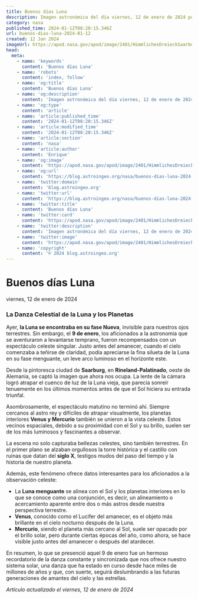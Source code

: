 ```yaml
---
title: Buenos días Luna
description: Imagen astronómica del día viernes, 12 de enero de 2024 por la NASA; Buenos días Luna
category: nasa
published_time: 2024-01-12T08:20:15.346Z
url: buenos-dias-luna-2024-01-12
created: 12 Jan 2024
imageUrl: https://apod.nasa.gov/apod/image/2401/HimmlichesDreieckSaarburg_TWAN_mercurybildweb.jpg
head:
  meta:
    - name: 'keywords'
      content: 'Buenos días Luna'
    - name: 'robots'
      content: 'index, follow'
    - name: 'og:title'
      content: 'Buenos días Luna'
    - name: 'og:description'
      content: 'Imagen astronómica del día viernes, 12 de enero de 2024 por la NASA; Buenos días Luna'
    - name: 'og:type'
      content: 'article'
    - name: 'article:published_time'
      content: '2024-01-12T08:20:15.346Z'
    - name: 'article:modified_time'
      content: '2024-01-12T08:20:15.346Z'
    - name: 'article:section'
      content: 'nasa'
    - name: 'article:author'
      content: 'Enrique'
    - name: 'og:image'
      content: 'https://apod.nasa.gov/apod/image/2401/HimmlichesDreieckSaarburg_TWAN_mercurybildweb.jpg'
    - name: 'og:url'
      content: 'https://blog.astroingeo.org/nasa/buenos-dias-luna-2024-01-12'
    - name: 'twitter:domain'
      content: 'blog.astroingeo.org'
    - name: 'twitter:url'
      content: 'https://blog.astroingeo.org/nasa/buenos-dias-luna-2024-01-12'
    - name: 'twitter:title'
      content: 'Buenos días Luna'
    - name: 'twitter:card'
      content: 'https://apod.nasa.gov/apod/image/2401/HimmlichesDreieckSaarburg_TWAN_mercurybildweb.jpg'
    - name: 'twitter:description'
      content: 'Imagen astronómica del día viernes, 12 de enero de 2024 por la NASA; Buenos días Luna'
    - name: 'twitter:image'
      content: 'https://apod.nasa.gov/apod/image/2401/HimmlichesDreieckSaarburg_TWAN_mercurybildweb.jpg'
    - name: 'copyright'
      content: '© 2024 blog.astroingeo.org'
---
```

# Buenos días Luna
viernes, 12 de enero de 2024

### La Danza Celestial de la Luna y los Planetas

Ayer, **la Luna se encontraba en su fase Nueva**, invisible para nuestros ojos terrestres. Sin embargo, el **9 de enero**, los aficionados a la astronomía que se aventuraron a levantarse temprano, fueron recompensados con un espectáculo celeste singular. Justo antes del amanecer, cuando el cielo comenzaba a teñirse de claridad, podía apreciarse la fina silueta de la Luna en su fase menguante, un leve arco luminoso en el horizonte este.

Desde la pintoresca ciudad de **Saarburg**, en **Rineland-Palatinado**, oeste de Alemania, se captó la imagen que ahora nos ocupa. La lente de la cámara logró atrapar el cuenco de luz de la Luna vieja, que parecía sonreír tenuemente en los últimos momentos antes de que el Sol hiciera su entrada triunfal.

Asombrosamente, el espectáculo matutino no terminó ahí. Siempre cercanos al astro rey y difíciles de atrapar visualmente, los planetas interiores **Venus y Mercurio** también se unieron a la vista celeste. Estos vecinos espaciales, debido a su proximidad con el Sol y su brillo, suelen ser de los más luminosos y fascinantes a observar.

La escena no solo capturaba bellezas celestes, sino también terrestres. En el primer plano se alzaban orgullosos la torre histórica y el castillo con ruinas que datan del **siglo X**, testigos mudos del paso del tiempo y la historia de nuestro planeta.

Además, este fenómeno ofrece datos interesantes para los aficionados a la observación celeste:

- La **Luna menguante** se alinea con el Sol y los planetas interiores en lo que se conoce como una conjunción, es decir, un alineamiento o acercamiento aparente entre dos o más astros desde nuestra perspectiva terrestre.
- **Venus**, conocido como el Lucifer del amanecer, es el objeto más brillante en el cielo nocturno después de la Luna.
- **Mercurio**, siendo el planeta más cercano al Sol, suele ser opacado por el brillo solar, pero durante ciertas épocas del año, como ahora, se hace visible justo antes del amanecer o después del atardecer.

En resumen, lo que se presenció aquel 9 de enero fue un hermoso recordatorio de la danza constante y sincronizada que nos ofrece nuestro sistema solar, una danza que ha estado en curso desde hace miles de millones de años y que, con suerte, seguirá deslumbrando a las futuras generaciones de amantes del cielo y las estrellas.

_Artículo actualizado el viernes, 12 de enero de 2024_